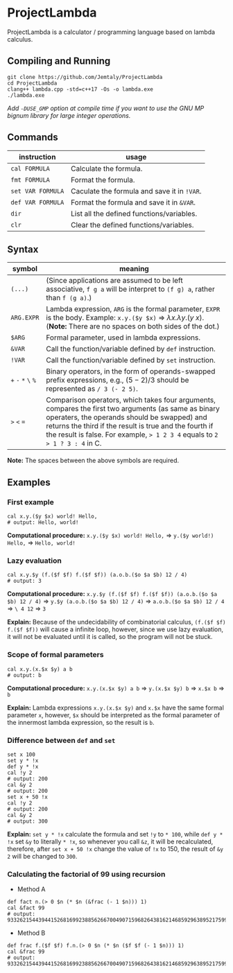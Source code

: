 # ProjectLambda

ProjectLambda is a calculator / programming language based on lambda calculus.

## Compiling and Running

```
git clone https://github.com/Jemtaly/ProjectLambda
cd ProjectLambda
clang++ lambda.cpp -std=c++17 -Os -o lambda.exe
./lambda.exe
```

*Add `-DUSE_GMP` option at compile time if you want to use the GNU MP bignum library for large integer operations.*

## Commands

| instruction | usage |
| --- | --- |
| `cal FORMULA` | Calculate the formula. |
| `fmt FORMULA` | Format the formula. |
| `set VAR FORMULA` | Caculate the formula and save it in `!VAR`. |
| `def VAR FORMULA` | Format the formula and save it in `&VAR`. |
| `dir` | List all the defined functions/variables. |
| `clr` | Clear the defined functions/variables. |

## Syntax

| symbol | meaning |
| --- | --- |
| `(...)` | (Since applications are assumed to be left associative, `f g a` will be interpret to `(f g) a`, rather than `f (g a)`.) |
| `ARG.EXPR` | Lambda expression, `ARG` is the formal parameter, `EXPR` is the body. Example: `x.y.($y $x)` => $\lambda x.\lambda y.(y\ x)$. (**Note:** There are no spaces on both sides of the dot.) |
| `$ARG` | Formal parameter, used in lambda expressions. |
| `&VAR` | Call the function/variable defined by `def` instruction. |
| `!VAR` | Call the function/variable defined by `set` instruction. |
| `+` `-` `*` `\` `%` | Binary operators, in the form of operands-swapped prefix expressions, e.g., $(5-2)/3$ should be represented as `/ 3 (- 2 5)`. |
| `>` `<` `=` | Comparison operators, which takes four arguments, compares the first two arguments (as same as binary operaters, the operands should be swapped) and returns the third if the result is true and the fourth if the result is false. For example, `> 1 2 3 4` equals to `2 > 1 ? 3 : 4` in C. |

**Note:** The spaces between the above symbols are required.

## Examples

### First example

```
cal x.y.($y $x) world! Hello,
# output: Hello, world!
```

**Computational procedure:** `x.y.($y $x) world! Hello,` => `y.($y world!) Hello,` => `Hello, world!`

### Lazy evaluation

```
cal x.y.$y (f.($f $f) f.($f $f)) (a.o.b.($o $a $b) 12 / 4)
# output: 3
```

**Computational procedure:** `x.y.$y (f.($f $f) f.($f $f)) (a.o.b.($o $a $b) 12 / 4)` => `y.$y (a.o.b.($o $a $b) 12 / 4)` => `a.o.b.($o $a $b) 12 / 4` => `\ 4 12` => `3`

**Explain:** Because of the undecidability of combinatorial calculus, `(f.($f $f) f.($f $f))` will cause a infinite loop, however, since we use lazy evaluation, it will not be evaluated until it is called, so the program will not be stuck.

### Scope of formal parameters

```
cal x.y.(x.$x $y) a b
# output: b
```

**Computational procedure:** `x.y.(x.$x $y) a b` => `y.(x.$x $y) b` => `x.$x b` => `b`

**Explain:** Lambda expressions `x.y.(x.$x $y)` and `x.$x` have the same formal parameter `x`, however, `$x` should be interpreted as the formal parameter of the innermost lambda expression, so the result is `b`.

### Difference between `def` and `set`

```
set x 100
set y * !x
def y * !x
cal !y 2
# output: 200
cal &y 2
# output: 200
set x + 50 !x
cal !y 2
# output: 200
cal &y 2
# output: 300
```

**Explain:** `set y * !x` calculate the formula and set `!y` to `* 100`, while `def y * !x` set `&y` to literally `* !x`, so whenever you call `&z`, it will be recalculated, therefore, after `set x + 50 !x` change the value of `!x` to 150, the result of `&y 2` will be changed to `300`.

### Calculating the factorial of 99 using recursion

- Method A

```
def fact n.(> 0 $n (* $n (&frac (- 1 $n))) 1)
cal &fact 99
# output: 933262154439441526816992388562667004907159682643816214685929638952175999932299156089414639761565182862536979208272237582511852109168640000000000000000000000
```

- Method B

```
def frac f.($f $f) f.n.(> 0 $n (* $n ($f $f (- 1 $n))) 1)
cal &frac 99
# output: 933262154439441526816992388562667004907159682643816214685929638952175999932299156089414639761565182862536979208272237582511852109168640000000000000000000000
```
